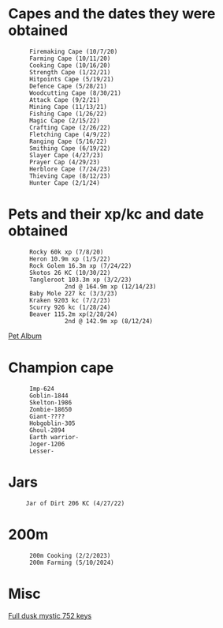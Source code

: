 # Capes and the dates they were obtained
          Firemaking Cape (10/7/20)
          Farming Cape (10/11/20)
          Cooking Cape (10/16/20)
          Strength Cape (1/22/21)
          Hitpoints Cape (5/19/21)
          Defence Cape (5/28/21)
          Woodcutting Cape (8/30/21)
          Attack Cape (9/2/21)
          Mining Cape (11/13/21)
          Fishing Cape (1/26/22)
          Magic Cape (2/15/22)
          Crafting Cape (2/26/22)
          Fletching Cape (4/9/22)
          Ranging Cape (5/16/22)
          Smithing Cape (6/19/22)
          Slayer Cape (4/27/23)
          Prayer Cap (4/29/23)
          Herblore Cape (7/24/23)
          Thieving Cape (8/12/23)
          Hunter Cape (2/1/24)

# Pets and their xp/kc and date obtained
          Rocky 60k xp (7/8/20)
          Heron 10.9m xp (1/5/22)
          Rock Golem 16.3m xp (7/24/22)
          Skotos 26 KC (10/30/22)
          Tangleroot 103.3m xp (3/2/23)
                    2nd @ 164.9m xp (12/14/23)
          Baby Mole 227 kc (3/3/23)
          Kraken 9203 kc (7/2/23)
          Scurry 926 kc (1/28/24)
          Beaver 115.2m xp(2/28/24)
                    2nd @ 142.9m xp (8/12/24)
[Pet Album](https://imgur.com/a/pets-KwvXbhn)

# Champion cape

          Imp-624
          Goblin-1844
          Skelton-1986
          Zombie-18650
          Giant-????
          Hobgoblin-305
          Ghoul-2894
          Earth warrior-
          Joger-1206
          Lesser-
# Jars

         Jar of Dirt 206 KC (4/27/22)           
# 200m
          200m Cooking (2/2/2023)
          200m Farming (5/10/2024)
# Misc

[Full dusk mystic 752 keys](https://i.imgur.com/5HIM9M3.png)
